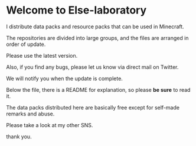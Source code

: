 <h1>Welcome to Else-laboratory</h1>

I distribute data packs and resource packs that can be used in Minecraft.

The repositories are divided into large groups, and the files are arranged in order of update.

Please use the latest version.

Also, if you find any bugs, please let us know via direct mail on Twitter.

We will notify you when the update is complete.

Below the file, there is a README for explanation, so please **be sure** to read it.

The data packs distributed here are basically free except for self-made remarks and abuse.

Please take a look at my other SNS.

thank you.
